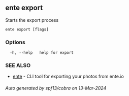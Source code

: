 ## ente export

Starts the export process

```
ente export [flags]
```

### Options

```
  -h, --help   help for export
```

### SEE ALSO

* [ente](ente.md)	 - CLI tool for exporting your photos from ente.io

###### Auto generated by spf13/cobra on 13-Mar-2024
